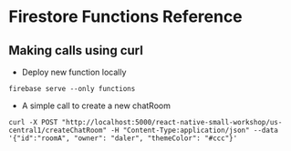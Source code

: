 # Firestore Functions Reference

## Making calls using curl

- Deploy new function locally

```shell
firebase serve --only functions
```

- A simple call to create a new chatRoom

```shell
curl -X POST "http://localhost:5000/react-native-small-workshop/us-central1/createChatRoom" -H "Content-Type:application/json" --data '{"id":"roomA", "owner": "daler", "themeColor": "#ccc"}'
```
